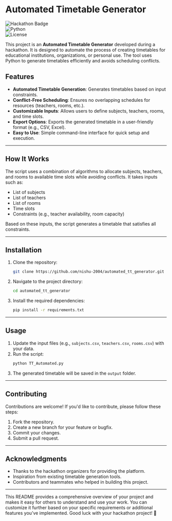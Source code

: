 # Automated Timetable Generator

![Hackathon Badge](https://img.shields.io/badge/Hackathon-Project-blue)  
![Python](https://img.shields.io/badge/Python-3.x-green)  
![License](https://img.shields.io/badge/License-MIT-orange)

This project is an **Automated Timetable Generator** developed during a hackathon. It is designed to automate the process of creating timetables for educational institutions, organizations, or personal use. The tool uses Python to generate timetables efficiently and avoids scheduling conflicts.


## Features

- **Automated Timetable Generation**: Generates timetables based on input constraints.
- **Conflict-Free Scheduling**: Ensures no overlapping schedules for resources (teachers, rooms, etc.).
- **Customizable Inputs**: Allows users to define subjects, teachers, rooms, and time slots.
- **Export Options**: Exports the generated timetable in a user-friendly format (e.g., CSV, Excel).
- **Easy to Use**: Simple command-line interface for quick setup and execution.

---

## How It Works

The script uses a combination of algorithms to allocate subjects, teachers, and rooms to available time slots while avoiding conflicts. It takes inputs such as:
- List of subjects
- List of teachers
- List of rooms
- Time slots
- Constraints (e.g., teacher availability, room capacity)

Based on these inputs, the script generates a timetable that satisfies all constraints.

---

## Installation

1. Clone the repository:
   ```bash
   git clone https://github.com/nishu-2004/automated_tt_generator.git
   ```
2. Navigate to the project directory:
   ```bash
   cd automated_tt_generator
   ```
3. Install the required dependencies:
   ```bash
   pip install -r requirements.txt
   ```

---

## Usage

1. Update the input files (e.g., `subjects.csv`, `teachers.csv`, `rooms.csv`) with your data.
2. Run the script:
   ```bash
   python TT_Automated.py
   ```
3. The generated timetable will be saved in the `output` folder.

---

## Contributing

Contributions are welcome! If you'd like to contribute, please follow these steps:
1. Fork the repository.
2. Create a new branch for your feature or bugfix.
3. Commit your changes.
4. Submit a pull request.

---

## Acknowledgments

- Thanks to the hackathon organizers for providing the platform.
- Inspiration from existing timetable generation tools.
- Contributors and teammates who helped in building this project.



---

This README provides a comprehensive overview of your project and makes it easy for others to understand and use your work. You can customize it further based on your specific requirements or additional features you’ve implemented. Good luck with your hackathon project! 🚀
